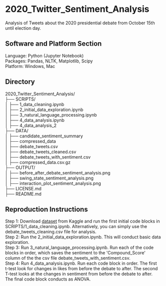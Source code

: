 # 2020_Twitter_Sentiment_Analysis

Analysis of Tweets about the 2020 presidential debate from October 15th until election day.

## Software and Platform Section
Language: Python (Jupyter Notebook) <br>
Packages: Pandas, NLTK, Matplotlib, Scipy <br>
Platform: Windows, Mac <br>

## Directory
2020_Twitter_Sentiment_Analysis/ <br>
├── SCRIPTS/ <br>
│   ├── 1_data_cleaning.ipynb <br>
│   ├── 2_initial_data_exploration.ipynb <br>
│   ├── 3_natural_language_processing.ipynb <br>
│   ├── 4_data_analysis.ipynb <br>
│   ├── 4_data_analysis_2 <br>
├── DATA/ <br>
│   ├── candidate_sentiment_summary <br>
│   ├── compressed_data <br>
│   ├── debate_tweets.csv <br>
│   ├── debate_tweets_cleaned.csv <br>
│   ├── debate_tweets_with_sentiment.csv <br>
│   ├── compressed_data.csv.gz <br>
├── OUTPUT/ <br>
│   ├── before_after_debate_sentiment_analysis.png <br>
│   ├── swing_state_sentiment_analysis.png <br>
│   ├── interaction_plot_sentiment_analysis.png <br>
├── LICENSE.md <br>
├── README.md <br>

## Reproduction Instructions

Step 1: Download [dataset]([url](https://www.kaggle.com/datasets/manchunhui/us-election-2020-tweets)) from Kaggle and run the first initial code blocks in SCRIPTS/1_data_cleaning.ipynb. Alternatively, you can simply use the debate_tweets_cleaning.csv file for analysis. <br>
Step 2: Run the 2_initial_data_exploration.ipynb. This will conduct basic data exploration. <br>
Step 3: Run 3_natural_language_processing.ipynb. Run each of the code blocks in order, which saves the sentiment to the 'Compound_Score' column of the the csv file debate_tweets_with_sentiment.csv. <br>
Step 4: Run 4_data_analysis.ipynb. Run each code block in order. The first t-test look for changes in likes from before the debate to after. The second T-test looks at the changes in sentiment from before the debate to after. The final code block conducts as ANOVA. <br>
